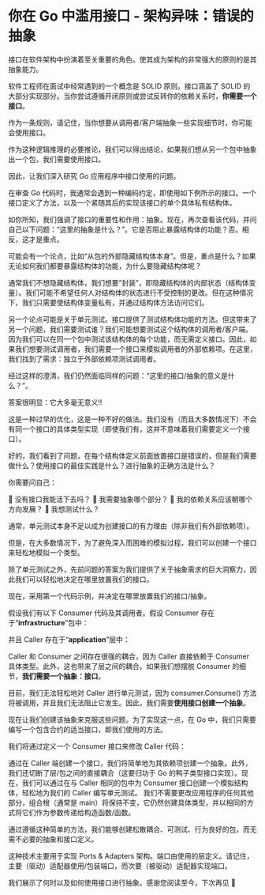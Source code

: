 # 你在 Go 中滥用接口 - 架构异味：错误的抽象

接口在软件架构中扮演着至关重要的角色。使其成为架构的非常强大的原则的是其抽象能力。

软件工程师在面试中经常遇到的一个概念是 SOLID 原则。接口涵盖了 SOLID 的大部分实现部分。当你尝试遵循开闭原则或尝试反转你的依赖关系时，**你需要一个接口**。

作为一条规则，请记住，当你想要从调用者/客户端抽象一些实现细节时，你可能会使用接口。

作为这种逻辑推理的必要推论，我们可以得出结论，如果我们想从另一个包中抽象出一个包，我们需要使用接口。

因此，让我们深入研究 Go 应用程序中接口使用的问题。

在审查 Go 代码时，我通常会遇到一种编码约定，即使用如下例所示的接口。一个接口定义了方法，以及一个紧随其后的实现该接口的单个具体私有结构体。

如你所知，我们强调了接口的重要性和作用：抽象。现在，再次查看该代码，并问自己以下问题：“这里的抽象是什么？”。它是否阻止暴露结构体的功能？否。相反，这才是重点。

可能会有一个论点，比如“从包的外部隐藏结构体本身”。但是，重点是什么？如果无论如何我们都要暴露结构体的功能，为什么要隐藏结构体呢？

通常我们不想隐藏结构体，我们想要“封装”，即隐藏结构体的内部状态（结构体变量）。我们可能不希望任何人对结构体的状态进行不受控制的更改。但在这种情况下，我们只需要使结构体变量私有，并通过结构体方法访问它们。

另一个论点可能是关于单元测试。接口提供了测试结构体功能的方法。但这带来了另一个问题，我们需要测试谁？我们可能想要测试这个结构体的调用者/客户端。因为我们可以在同一个包中测试该结构体的每个功能，而无需定义接口。因此，如果我们想要测试调用者，我们需要一个接口来模拟调用者的外部依赖项。在这里，我们找到了需求：独立于外部依赖项测试调用者。

经过这样的澄清，我们仍然面临同样的问题：“这里的接口/抽象的意义是什么？”。

答案很明显：它大多毫无意义‼️

这是一种过早的优化，这是一种不好的做法。我们没有（而且大多数情况下）不会有同一个接口的具体类型实现（即使我们有，这并不意味着我们需要定义一个接口）。

好的，我们看到了问题，在每个结构体定义前面放置接口是错误的，但是我们需要做什么？使用接口的最佳实践是什么？进行抽象的正确方法是什么？

你需要问自己：

📌 没有接口我能活下去吗？
📌 我需要抽象哪个部分？
📌 我的依赖关系应该朝哪个方向发展？
📌 我想测试什么？

通常，单元测试本身不足以成为创建接口的有力理由（除非我们有外部依赖项）。

但是，在大多数情况下，为了避免深入而困难的模拟过程，我们可以创建一个接口来轻松地模拟一个类型。

除了单元测试之外，先前问题的答案为我们提供了关于抽象需求的巨大洞察力，因此我们可以轻松地决定在哪里放置我们的接口。

现在，采用第一个代码示例，并决定在哪里放置我们的接口/抽象。

假设我们有以下 Consumer 代码及其调用者。假设 Consumer 存在于“**infrastructure**”包中：

并且 Caller 存在于“**application**”层中：

Caller 和 Consumer 之间存在很强的耦合，因为 Caller 直接依赖于 Consumer 具体类型。此外，这也带来了层之间的耦合。如果我们想摆脱 Consumer 的细节，**我们需要一个抽象：接口**。

目前，我们无法轻松地对 Caller 进行单元测试，因为 consumer.Consume() 方法将被调用，并且我们无法阻止它发生。因此，我们需要**使用接口创建一个抽象**。

现在让我们创建该抽象来克服这些问题。为了实现这一点，在 Go 中，我们只需要编写一个包含合约的适当接口，即我们使用的方法。

我们将通过定义一个 Consumer 接口来修改 Caller 代码：

通过在 Caller 端创建一个接口，我们将简单地为其依赖项创建一个抽象。此外，我们还切断了层/包之间的直接耦合（这要归功于 Go 的鸭子类型接口实现）。现在，我们可以通过在与 Caller 相同的包中为 Consumer 接口创建一个模拟结构体，轻松地为我们的 Caller 编写单元测试。
我们不需要更改应用程序的任何其他部分，组合根（通常是 main）将保持不变，它仍然创建具体类型，并以相同的方式将它们作为参数传递给构造函数/函数。

通过遵循这种简单的方法，我们能够创建松散耦合、可测试、行为良好的包，而无需不必要的抽象和接口定义。

这种技术主要用于实现 Ports & Adapters 架构。端口由使用的层定义。请记住，主要（驱动）适配器使用/包装端口，而次要（被驱动）适配器实现端口。

我们展示了何时以及如何使用接口进行抽象。感谢您阅读至今，下次再见 🚀